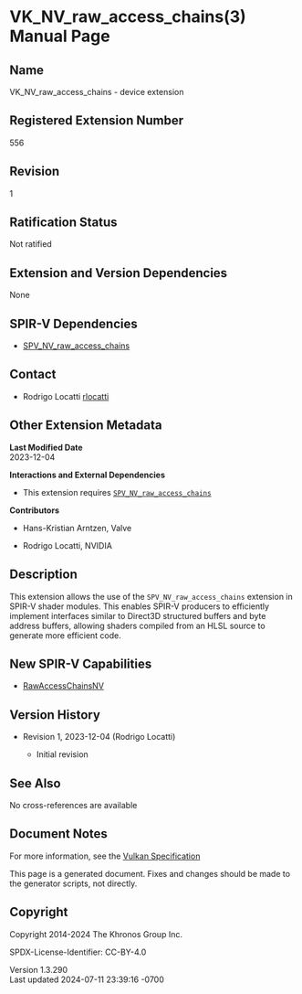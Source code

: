 # VK_NV_raw_access_chains(3) Manual Page

## Name

VK_NV_raw_access_chains - device extension



## <a href="#_registered_extension_number" class="anchor"></a>Registered Extension Number

556

## <a href="#_revision" class="anchor"></a>Revision

1

## <a href="#_ratification_status" class="anchor"></a>Ratification Status

Not ratified

## <a href="#_extension_and_version_dependencies" class="anchor"></a>Extension and Version Dependencies

None

## <a href="#_spir_v_dependencies" class="anchor"></a>SPIR-V Dependencies

- [SPV_NV_raw_access_chains](https://htmlpreview.github.io/?https://github.com/KhronosGroup/SPIRV-Registry/blob/main/extensions/NV/SPV_NV_raw_access_chains.html)

## <a href="#_contact" class="anchor"></a>Contact

- Rodrigo Locatti <a
  href="https://github.com/KhronosGroup/Vulkan-Docs/issues/new?body=%5BVK_NV_raw_access_chains%5D%20@rlocatti%0A*Here%20describe%20the%20issue%20or%20question%20you%20have%20about%20the%20VK_NV_raw_access_chains%20extension*"
  target="_blank" rel="nofollow noopener"><em></em>rlocatti</a>

## <a href="#_other_extension_metadata" class="anchor"></a>Other Extension Metadata

**Last Modified Date**  
2023-12-04

**Interactions and External Dependencies**  
- This extension requires
  [`SPV_NV_raw_access_chains`](https://htmlpreview.github.io/?https://github.com/KhronosGroup/SPIRV-Registry/blob/main/extensions/NV/SPV_NV_raw_access_chains.html)

**Contributors**  
- Hans-Kristian Arntzen, Valve

- Rodrigo Locatti, NVIDIA

## <a href="#_description" class="anchor"></a>Description

This extension allows the use of the `SPV_NV_raw_access_chains`
extension in SPIR-V shader modules. This enables SPIR-V producers to
efficiently implement interfaces similar to Direct3D structured buffers
and byte address buffers, allowing shaders compiled from an HLSL source
to generate more efficient code.

## <a href="#_new_spir_v_capabilities" class="anchor"></a>New SPIR-V Capabilities

- <a
  href="https://registry.khronos.org/vulkan/specs/1.3-extensions/html/vkspec.html#spirvenv-capabilities-table-RawAccessChainsNV"
  target="_blank" rel="noopener">RawAccessChainsNV</a>

## <a href="#_version_history" class="anchor"></a>Version History

- Revision 1, 2023-12-04 (Rodrigo Locatti)

  - Initial revision

## <a href="#_see_also" class="anchor"></a>See Also

No cross-references are available

## <a href="#_document_notes" class="anchor"></a>Document Notes

For more information, see the <a
href="https://registry.khronos.org/vulkan/specs/1.3-extensions/html/vkspec.html#VK_NV_raw_access_chains"
target="_blank" rel="noopener">Vulkan Specification</a>

This page is a generated document. Fixes and changes should be made to
the generator scripts, not directly.

## <a href="#_copyright" class="anchor"></a>Copyright

Copyright 2014-2024 The Khronos Group Inc.

SPDX-License-Identifier: CC-BY-4.0

Version 1.3.290  
Last updated 2024-07-11 23:39:16 -0700
